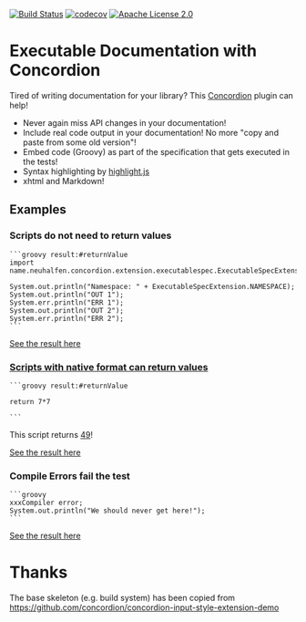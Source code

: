 [![Build Status](https://travis-ci.org/neuhalje/concordion-executable-documentation-extension.svg?branch=master)](https://travis-ci.org/neuhalje/concordion-executable-documentation-extension)
[![codecov](https://codecov.io/gh/neuhalje/concordion-executable-documentation-extension/branch/master/graph/badge.svg)](https://codecov.io/gh/neuhalje/concordion-executable-documentation-extension)
[![Apache License 2.0](https://img.shields.io/badge/license-Apache%202.0-blue.svg)](http://www.apache.org/licenses/LICENSE-2.0.html)

# Executable Documentation with Concordion

Tired of writing documentation for your library? This [Concordion](http://concordion.org/) plugin can help!

* Never again miss API changes in your documentation!
* Include real code output in your documentation! No more "copy and paste from some old version"!
* Embed code (Groovy) as part of the specification that gets executed in the tests!
* Syntax highlighting by [highlight.js](https://highlightjs.org/)
* xhtml and Markdown!

## Examples

### Scripts do not need to return values

    ```groovy result:#returnValue
    import name.neuhalfen.concordion.extension.executablespec.ExecutableSpecExtension
    
    System.out.println("Namespace: " + ExecutableSpecExtension.NAMESPACE);
    System.out.println("OUT 1");
    System.err.println("ERR 1");
    System.out.println("OUT 2");
    System.err.println("ERR 2");
    ```
    
[See the result here](https://neuhalje.github.io/concordion-executable-documentation-extension/spec/spec/concordion/command/executablespec/ExecutableSpecReturnsValuesMarkdown.html)

### [Scripts with native format can return values](https://neuhalje.github.io/concordion-executable-documentation-extension/spec/spec/concordion/command/executablespec/ExecutableSpecReturnsValuesMarkdown.html)

    ```groovy result:#returnValue
    
    return 7*7
    
    ```

This script returns [49]( - "?=#returnValue")!

[See the result here](https://neuhalje.github.io/concordion-executable-documentation-extension/spec/spec/concordion/command/executablespec/ExecutableSpecReturnsValuesMarkdown.html)


### Compile Errors fail the test

    ```groovy
    xxxCompiler error;
    System.out.println("We should never get here!");
    ```

[See the result here](https://neuhalje.github.io/concordion-executable-documentation-extension/spec/spec/concordion/command/executablespec/CompileErrors.html)

# Thanks

The base skeleton (e.g. build system) has been copied from https://github.com/concordion/concordion-input-style-extension-demo


